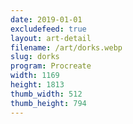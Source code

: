 ```yaml
---
date: 2019-01-01
excludefeed: true
layout: art-detail
filename: /art/dorks.webp
slug: dorks
program: Procreate
width: 1169
height: 1813
thumb_width: 512
thumb_height: 794
---
```

